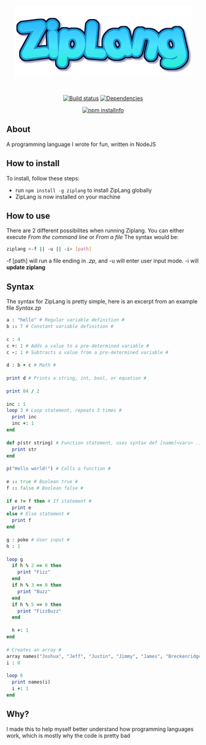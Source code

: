 <div align="center">
  <br />
  <p>
    <a href="https://npmjs.org/package/ziplang"><img src="https://raw.githubusercontent.com/ZippyMagician/ZipLang/master/files/ziplang.png" alt="ziplang" /></a>
  </p>
  <br />
  <p>
    <a href="https://travis-ci.org/ZippyMagician/ZipLang"><img src="https://travis-ci.org/ZippyMagician/ZipLang.svg" alt="Build status" /></a>
    <a href="https://david-dm.org/ZippyMagician/ZipLang"><img src="https://david-dm.org/ZippyMagician/ZipLang/status.svg" alt="Dependencies" /></a>
  </p>
  <p>
    <a href="https://nodei.co/npm/ZipLang/"><img src="https://nodei.co/npm/ziplang.png" alt="npm installnfo" /></a>
  </p>
</div>


## About
A programming language I wrote for fun, written in NodeJS
## How to install
To install, follow these steps:
- run `npm install -g ziplang` to install ZipLang globally
- ZipLang is now installed on your machine
## How to use
There are 2 different possibilites when running Ziplang. You can either execute _From the command line_ or _From a file_
The syntax would be:
```sh
ziplang <-f || -u || -i> [path]
```
-f [path] will run a file ending in _.zp_, and -u will enter user input mode. -i will __update ziplang__
## Syntax
The syntax for ZipLang is pretty simple, here is an excerpt from an example file
_Syntax.zp_
```ruby
a : "hello" # Regular variable definition #
b :: 7 # Constant variable definition #

c : 4
c +: 1 # Adds a value to a pre-determined variable #
c -: 1 # Subtracts a value from a pre-determined variable #

d : b + c # Math #

print d # Prints a string, int, bool, or equation #

print 84 / 2

inc : 1
loop 3 # Loop statement, repeats 3 times #
  print inc
  inc +: 1
end

def p(str string) # Function statement, uses syntax def [name]<vars> ... end #
  print str
end

p("Hello world!") # Calls a function #

e :: true # Boolean true #
f :: false # Boolean false #

if e != f then # If statement #
  print e
else # Else statement #
  print f
end

g : poke # User input #
h : 1

loop g
  if h % 2 == 0 then
    print "Fizz"
  end
  if h % 3 == 0 then
    print "Buzz"
  end
  if h % 5 == 0 then
    print "FizzBuzz"
  end

  h +: 1
end

# Creates an array #
array names("Joshua", "Jeff", "Justin", "Jimmy", "James", "Breckenridge")
i : 0

loop 6
  print names(i)
  i +: 1
end
```
## Why?
I made this to help myself better understand how programming languages work, which is mostly why the code is pretty bad
